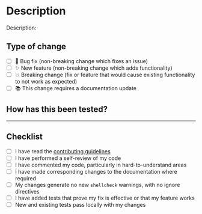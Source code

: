 <!--
Hi there! Thanks for your contribution.
Please make sure you have read our contributing guidelines:
https://github.com/Racerx323/homelab-dns/blob/main/.github/CONTRIBUTING.md
-->

# Description

<!--
Please include a summary of the changes and the related issue.
Also include relevant motivation and context.
List any dependencies that are required for this change.
-->
Description:

## Type of change

<!-- Please delete options that are not relevant. -->
- [ ] 🐛 Bug fix (non-breaking change which fixes an issue)
- [ ] ✨ New feature (non-breaking change which adds functionality)
- [ ] 💥 Breaking change (fix or feature that would cause existing functionality to not work as expected)
- [ ] 📚 This change requires a documentation update

## How has this been tested?

<!--
Please describe the tests that you ran to verify your changes.
Provide instructions so we can reproduce.
-->

---

## Checklist

- [ ] I have read the [contributing guidelines](https://github.com/Racerx323/homelab-dns/blob/main/.github/CONTRIBUTING.md)
- [ ] I have performed a self-review of my code
- [ ] I have commented my code, particularly in hard-to-understand areas
- [ ] I have made corresponding changes to the documentation where required
- [ ] My changes generate no new `shellcheck` warnings, with no ignore directives
- [ ] I have added tests that prove my fix is effective or that my feature works
- [ ] New and existing tests pass locally with my changes
